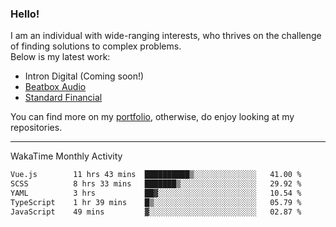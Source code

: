 ### Hello!

I am an individual with wide-ranging interests, who thrives on the challenge of finding solutions to complex problems. <br/> Below is my latest work:
- Intron Digital (Coming soon!)
- [Beatbox Audio](https://bumbleboss.xyz/w/beatbox-audio)
- [Standard Financial](https://bumbleboss.xyz/w/standard-financial)

You can find more on my [portfolio](https://bumbleboss.xyz/work), otherwise, do enjoy looking at my repositories.

---

WakaTime Monthly Activity

<!--START_SECTION:waka-->

```txt
Vue.js        11 hrs 43 mins  ██████████▒░░░░░░░░░░░░░░   41.00 %
SCSS          8 hrs 33 mins   ███████▒░░░░░░░░░░░░░░░░░   29.92 %
YAML          3 hrs           ██▓░░░░░░░░░░░░░░░░░░░░░░   10.54 %
TypeScript    1 hr 39 mins    █▒░░░░░░░░░░░░░░░░░░░░░░░   05.79 %
JavaScript    49 mins         ▓░░░░░░░░░░░░░░░░░░░░░░░░   02.87 %
```

<!--END_SECTION:waka-->
